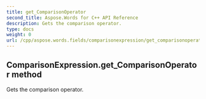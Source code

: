 ```yaml
---
title: get_ComparisonOperator
second_title: Aspose.Words for C++ API Reference
description: Gets the comparison operator. 
type: docs
weight: 0
url: /cpp/aspose.words.fields/comparisonexpression/get_comparisonoperator/
---
```

## ComparisonExpression.get_ComparisonOperator method


Gets the comparison operator. 

